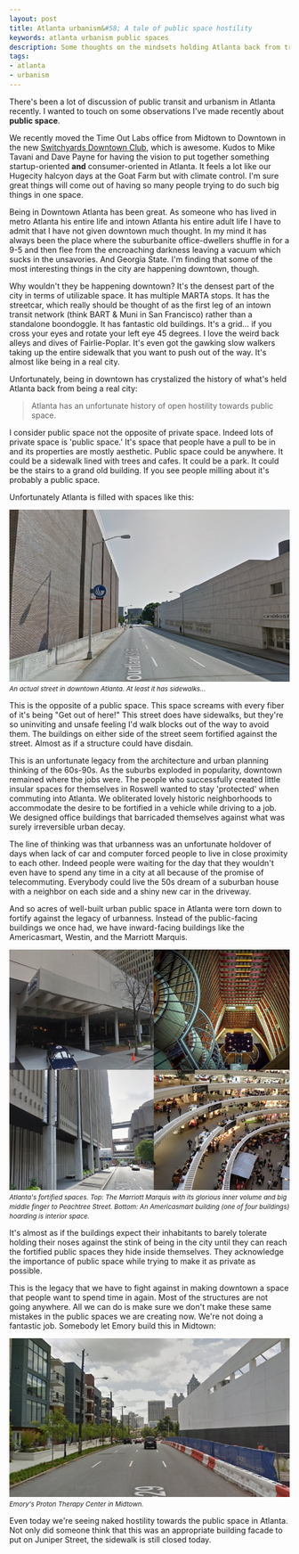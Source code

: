 ```yaml
---
layout: post
title: Atlanta urbanism&#58; A tale of public space hostility
keywords: atlanta urbanism public spaces
description: Some thoughts on the mindsets holding Atlanta back from true urbanism 
tags:
- atlanta 
- urbanism 
---
```


There's been a lot of discussion of public transit and urbanism in Atlanta recently.  I wanted to touch on some observations I've made recently about **public space**.  

We recently moved the Time Out Labs office from Midtown to Downtown in the new [Switchyards Downtown Club](http://www.switchyards.com/), which is awesome.  Kudos to Mike Tavani and Dave Payne for having the vision to put together something startup-oriented **and** consumer-oriented in Atlanta.  It feels a lot like our Hugecity halcyon days at the Goat Farm but with climate control.  I'm sure great things will come out of having so many people trying to do such big things in one space.

Being in Downtown Atlanta has been great.  As someone who has lived in metro Atlanta his entire life and intown Atlanta his entire adult life I have to admit that I have not given downtown much thought.  In my mind it has always been the place where the suburbanite office-dwellers shuffle in for a 9-5 and then flee from the encroaching darkness leaving a vacuum which sucks in the unsavories.  And Georgia State.  I'm finding that some of the most interesting things in the city are happening downtown, though.

Why wouldn't they be happening downtown?  It's the densest part of the city in terms of utilizable space.  It has multiple MARTA stops.  It has the streetcar, which really should be thought of as the first leg of an intown transit network (think BART & Muni in San Francisco) rather than a standalone boondoggle.  It has fantastic old buildings.  It's a grid... if you cross your eyes and rotate your left eye 45 degrees.  I love the weird back alleys and dives of Fairlie-Poplar.  It's even got the gawking slow walkers taking up the entire sidewalk that you want to push out of the way.  It's almost like being in a real city.

Unfortunately, being in downtown has crystalized the history of what's held Atlanta back from being a real city:

> Atlanta has an unfortunate history of open hostility towards public space.

I consider public space not the opposite of private space.  Indeed lots of private space is 'public space.'  It's space that people have a pull to be in and its properties are mostly aesthetic.  Public space could be anywhere.  It could be a sidewalk lined with trees and cafes.  It could be a park.  It could be the stairs to a grand old building.  If you see people milling about it's probably a public space.  

Unfortunately Atlanta is filled with spaces like this:

<p class="text-center">
  <img src="/images/2016-02-17-hostile.jpg"/>
  <em><small>An actual street in downtown Atlanta.  At least it has sidewalks...</small></em>
</p>

This is the opposite of a public space.  This space screams with every fiber of it's being "Get out of here!"  This street does have sidewalks, but they're so uninviting and unsafe feeling I'd walk blocks out of the way to avoid them.  The buildings on either side of the street seem fortified against the street.  Almost as if a structure could have disdain.

This is an unfortunate legacy from the architecture and urban planning thinking of the 60s-90s.  As the suburbs exploded in popularity, downtown remained where the jobs were.  The people who successfully created little insular spaces for themselves in Roswell wanted to stay 'protected' when commuting into Atlanta.  We obliterated lovely historic neighborhoods to accommodate the desire to be fortified in a vehicle while driving to a job.  We designed office buildings that barricaded themselves against what was surely irreversible urban decay.

The line of thinking was that urbanness was an unfortunate holdover of days when lack of car and computer forced people to live in close proximity to each other.  Indeed people were waiting for the day that they wouldn't even have to spend any time in a city at all because of the promise of telecommuting.  Everybody could live the 50s dream of a suburban house with a neighbor on each side and a shiny new car in the driveway.

And so acres of well-built urban public space in Atlanta were torn down to fortify against the legacy of urbanness.  Instead of the public-facing buildings we once had, we have inward-facing buildings like the Americasmart, Westin, and the Marriott Marquis.

<p class="text-center">
  <img src="/images/2016-02-17-buildings.jpg"/>
  <em><small>Atlanta's fortified spaces.  Top: The Marriott Marquis with its glorious inner volume and big middle finger to Peachtree Street.  Bottom: An Americasmart building (one of four buildings) hoarding is interior space.</small></em>
</p>

It's almost as if the buildings expect their inhabitants to barely tolerate holding their noses against the stink of being in the city until they can reach the fortified public spaces they hide inside themselves.  They acknowledge the importance of public space while trying to make it as private as possible.

This is the legacy that we have to fight against in making downtown a space that people want to spend time in again.  Most of the structures are not going anywhere.  All we can do is make sure we don't make these same mistakes in the public spaces we are creating now.  We're not doing a fantastic job.  Somebody let Emory build this in Midtown:

<p class="text-center">
  <img src="/images/2016-02-17-emory.jpg"/>
  <em><small>Emory's Proton Therapy Center in Midtown.</small></em>
</p>

Even today we're seeing naked hostility towards the public space in Atlanta.  Not only did someone think that this was an appropriate building facade to put on Juniper Street, the sidewalk is still closed today.
